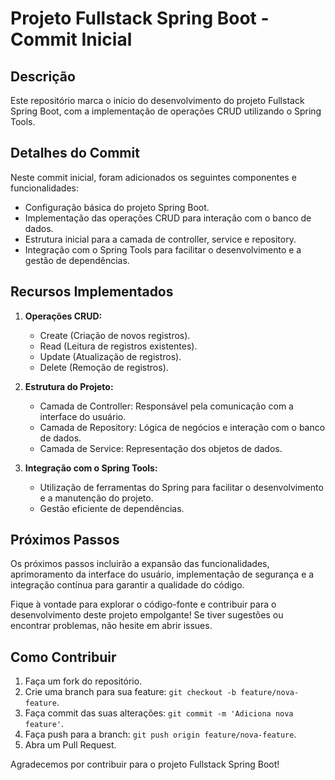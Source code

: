 # Projeto Fullstack Spring Boot - Commit Inicial

## Descrição

Este repositório marca o início do desenvolvimento do projeto Fullstack Spring Boot, com a implementação de operações CRUD utilizando o Spring Tools.

## Detalhes do Commit

Neste commit inicial, foram adicionados os seguintes componentes e funcionalidades:

- Configuração básica do projeto Spring Boot.
- Implementação das operações CRUD para interação com o banco de dados.
- Estrutura inicial para a camada de controller, service e repository.
- Integração com o Spring Tools para facilitar o desenvolvimento e a gestão de dependências.

## Recursos Implementados

1. **Operações CRUD:**
   - Create (Criação de novos registros).
   - Read (Leitura de registros existentes).
   - Update (Atualização de registros).
   - Delete (Remoção de registros).

2. **Estrutura do Projeto:**
   - Camada de Controller: Responsável pela comunicação com a interface do usuário.
   - Camada de Repository: Lógica de negócios e interação com o banco de dados.
   - Camada de Service: Representação dos objetos de dados.

3. **Integração com o Spring Tools:**
   - Utilização de ferramentas do Spring para facilitar o desenvolvimento e a manutenção do projeto.
   - Gestão eficiente de dependências.

## Próximos Passos

Os próximos passos incluirão a expansão das funcionalidades, aprimoramento da interface do usuário, implementação de segurança e a integração contínua para garantir a qualidade do código.

Fique à vontade para explorar o código-fonte e contribuir para o desenvolvimento deste projeto empolgante! Se tiver sugestões ou encontrar problemas, não hesite em abrir issues.

## Como Contribuir

1. Faça um fork do repositório.
2. Crie uma branch para sua feature: `git checkout -b feature/nova-feature`.
3. Faça commit das suas alterações: `git commit -m 'Adiciona nova feature'`.
4. Faça push para a branch: `git push origin feature/nova-feature`.
5. Abra um Pull Request.

Agradecemos por contribuir para o projeto Fullstack Spring Boot!
